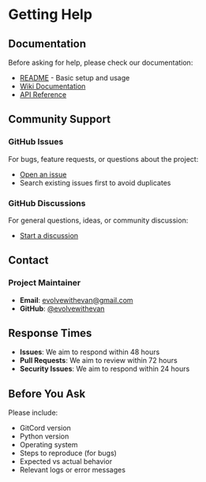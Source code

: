 # Getting Help

## Documentation

Before asking for help, please check our documentation:

- [README](../README.md) - Basic setup and usage
- [Wiki Documentation](https://github.com/evolvewithevan/gitcord/wiki)
- [API Reference](../docs/src/api-reference/)

## Community Support

### GitHub Issues

For bugs, feature requests, or questions about the project:
- [Open an issue](https://github.com/evolvewithevan/gitcord/issues/new)
- Search existing issues first to avoid duplicates

### GitHub Discussions

For general questions, ideas, or community discussion:
- [Start a discussion](https://github.com/evolvewithevan/gitcord/discussions)

## Contact

### Project Maintainer
- **Email**: evolvewithevan@gmail.com
- **GitHub**: [@evolvewithevan](https://github.com/evolvewithevan)

## Response Times

- **Issues**: We aim to respond within 48 hours
- **Pull Requests**: We aim to review within 72 hours
- **Security Issues**: We aim to respond within 24 hours

## Before You Ask

Please include:
- GitCord version
- Python version
- Operating system
- Steps to reproduce (for bugs)
- Expected vs actual behavior
- Relevant logs or error messages